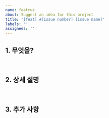 ```yaml
---
name: featrue
about: Suggest an idea for this project
title: '[feat] #[issue number] [issue name]'
labels: ''
assignees: ''
---
```


## 1. 무엇을?

<br>

## 2. 상세 설명

<br>

## 3. 추가 사항